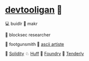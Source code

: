 # [devtooligan](https://twitter.com/devtooligan) 🫡

💻 buidlr 🤖 makr

🧐 blocksec researcher

🔫 footgunsmith 🎨 [ascii artiste](https://github.com/devtooligan/awesome-ascii-art)


🔹 [Solidity](https://github.com/ethereum/solidity) ♘ [Huff](https://github.com/devtooligan/awesome-huff) 💊 [Foundry](https://book.getfoundry.sh/) 💜 [Tenderly](https://github.com/Tenderly)
